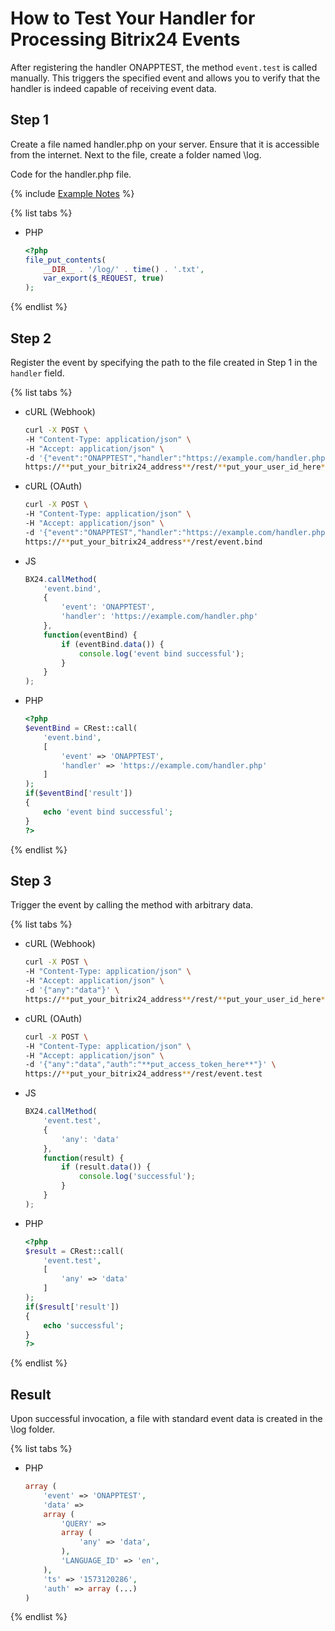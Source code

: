 # How to Test Your Handler for Processing Bitrix24 Events

After registering the handler ONAPPTEST, the method `event.test` is called manually. This triggers the specified event and allows you to verify that the handler is indeed capable of receiving event data.

## Step 1

Create a file named handler.php on your server. Ensure that it is accessible from the internet. Next to the file, create a folder named \log.

Code for the handler.php file.

{% include [Example Notes](../../_includes/examples.md) %}

{% list tabs %}

- PHP

    ```php
    <?php
    file_put_contents(
        __DIR__ . '/log/' . time() . '.txt',
        var_export($_REQUEST, true)
    );
    ```

{% endlist %}

## Step 2

Register the event by specifying the path to the file created in Step 1 in the `handler` field.

{% list tabs %}

- cURL (Webhook)

    ```bash
    curl -X POST \
    -H "Content-Type: application/json" \
    -H "Accept: application/json" \
    -d '{"event":"ONAPPTEST","handler":"https://example.com/handler.php"}' \
    https://**put_your_bitrix24_address**/rest/**put_your_user_id_here**/**put_your_webhook_here**/event.bind
    ```

- cURL (OAuth)

    ```bash
    curl -X POST \
    -H "Content-Type: application/json" \
    -H "Accept: application/json" \
    -d '{"event":"ONAPPTEST","handler":"https://example.com/handler.php","auth":"**put_access_token_here**"}' \
    https://**put_your_bitrix24_address**/rest/event.bind
    ```

- JS

    ```javascript
    BX24.callMethod(
        'event.bind',
        {
            'event': 'ONAPPTEST',
            'handler': 'https://example.com/handler.php'
        },
        function(eventBind) {
            if (eventBind.data()) {
                console.log('event bind successful');
            }
        }
    );
    ```

- PHP

    ```php
    <?php
    $eventBind = CRest::call(
        'event.bind',
        [
            'event' => 'ONAPPTEST',
            'handler' => 'https://example.com/handler.php'
        ]
    );
    if($eventBind['result'])
    {
        echo 'event bind successful';
    }
    ?>
    ```

{% endlist %}

## Step 3

Trigger the event by calling the method with arbitrary data.

{% list tabs %}

- cURL (Webhook)

    ```bash
    curl -X POST \
    -H "Content-Type: application/json" \
    -H "Accept: application/json" \
    -d '{"any":"data"}' \
    https://**put_your_bitrix24_address**/rest/**put_your_user_id_here**/**put_your_webhook_here**/event.test
    ```

- cURL (OAuth)

    ```bash
    curl -X POST \
    -H "Content-Type: application/json" \
    -H "Accept: application/json" \
    -d '{"any":"data","auth":"**put_access_token_here**"}' \
    https://**put_your_bitrix24_address**/rest/event.test
    ```

- JS

    ```javascript
    BX24.callMethod(
        'event.test',
        {
            'any': 'data'
        },
        function(result) {
            if (result.data()) {
                console.log('successful');
            }
        }
    );
    ```

- PHP

    ```php
    <?php
    $result = CRest::call(
        'event.test',
        [
            'any' => 'data'
        ]
    );
    if($result['result'])
    {
        echo 'successful';
    }
    ?>
    ```

{% endlist %}

## Result

Upon successful invocation, a file with standard event data is created in the \log folder.

{% list tabs %}

- PHP

    ```php
    array (
        'event' => 'ONAPPTEST',
        'data' => 
        array (
            'QUERY' => 
            array (
                'any' => 'data',
            ),
            'LANGUAGE_ID' => 'en',
        ),
        'ts' => '1573120286',
        'auth' => array (...)
    )
    ```

{% endlist %}
